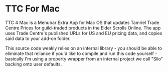# TTC For Mac

TTC 4 Mac is a Menubar Extra App for Mac OS that updates Tamriel Trade Centre Prices for 
guild-traded products in the Elder Scrolls Online. The app uses Trade Centre's published URLs
for US and EU pricing data, and copies said data to your add-on folder.

This source code weakly relies on an internal library - you should be able to eliminate that 
reliance if you'd like to compile and run this code yourself - basically I'm using a property
wrapper from an internal project we call "Silo" backing onto user defaults.
